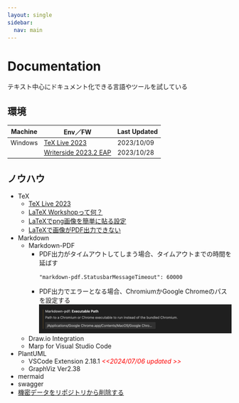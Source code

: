 ```yaml
---
layout: single
sidebar:
  nav: main
---
```

# Documentation

  テキスト中心にドキュメント化できる言語やツールを試している

##  環境

  |Machine    |Env／FW                                                               |Last Updated
  |-----------|----------------------------------------------------------------------|----------
  |Windows    |[TeX Live 2023](https://www.tug.org/texlive/)                         |2023/10/09
  |           |[Writerside 2023.2 EAP](https://www.jetbrains.com/ja-jp/writerside/)  |2023/10/28

##  ノウハウ
  - TeX
    - [TeX Live 2023](https://www.tug.org/texlive/) 
    - [LaTeX Workshopって何？](https://qiita.com/moinslut/items/bc1d1b1e13cb38377406)
    - [LaTeXでpng画像を簡単に貼る設定](https://naolark.wordpress.com/2017/01/09/latex%e3%81%a7png%e7%94%bb%e5%83%8f%e3%82%92%e7%b0%a1%e5%8d%98%e3%81%ab%e8%b2%bc%e3%82%8b%e8%a8%ad%e5%ae%9a/#:~:text=Latex%E3%81%A7png%E7%94%BB%E5%83%8F%E3%82%92%E7%B0%A1%E5%8D%98%E3%81%AB%E8%B2%BC%E3%82%8B%E8%A8%AD%E5%AE%9A%201%201.%20bb%E6%83%85%E5%A0%B1%E3%82%92%E8%87%AA%E5%8B%95%E3%81%A7%E5%8F%96%E5%BE%97%E3%81%99%E3%82%8B%20%E3%81%BE%E3%81%9A%E3%81%AFLatex%E3%81%AE%E3%82%B3%E3%83%B3%E3%83%91%E3%82%A4%E3%83%AB%E6%99%82%E3%81%ABbb%E6%83%85%E5%A0%B1%E3%82%92%E8%87%AA%E5%8B%95%E3%81%A7%E5%8F%96%E5%BE%97%E3%81%A7%E3%81%8D%E3%82%8B%E3%82%88%E3%81%86%E3%81%AB%E8%A8%AD%E5%AE%9A%E3%81%97%E3%81%BE%E3%81%99%E3%80%82%20%2Fusr%2Flocal%2Ftexlive%2Ftexmf-local%2Fweb2c%2Ftexmf.cnf%20%E3%81%AB%E4%BB%A5%E4%B8%8B%E3%81%AE%E6%96%87%E3%82%92%E8%BF%BD%E5%8A%A0%E3%81%97%E3%81%BE%E3%81%99%E3%80%82%20...,%E3%83%9E%E3%82%AF%E3%83%AD%E3%82%92%E5%AE%9A%E7%BE%A9%E3%81%99%E3%82%8B%20%E3%81%93%E3%81%93%E3%81%BE%E3%81%A7%E3%81%8F%E3%82%8C%E3%81%B0%E3%81%BB%E3%81%A8%E3%82%93%E3%81%A9%E7%B5%82%E3%82%8F%E3%81%A3%E3%81%9F%E3%82%82%E5%90%8C%E7%84%B6%E3%81%A7%E3%81%99%E3%81%8C%E3%80%81%E3%83%9E%E3%82%AF%E3%83%AD%E3%82%92%E5%AE%9A%E7%BE%A9%E3%81%97%E3%81%A61%E8%A1%8C%E3%81%A7%E7%94%BB%E5%83%8F%E3%82%92%E8%B2%BC%E3%82%8C%E3%82%8B%E3%82%88%E3%81%86%E3%81%AB%E3%81%97%E3%81%A6%E3%81%8A%E3%81%8D%E3%81%BE%E3%81%97%E3%82%87%E3%81%86%E3%80%82%20...%203%203.%20%28%E3%81%8A%E3%81%BE%E3%81%91%29%202%E3%81%A4%E3%81%AE%E7%94%BB%E5%83%8F%E3%82%92%E6%A8%AA%E4%B8%A6%E3%81%B3%E3%81%AB%E8%B2%BC%E3%82%8B%E3%83%9E%E3%82%AF%E3%83%AD%E5%AE%9A%E7%BE%A9%20)
    - [LaTeXで画像がPDF出力できない](https://teratail.com/questions/185373)
  - Markdown
    - Markdown-PDF
      - PDF出力がタイムアウトしてしまう場合、タイムアウトまでの時間を延ばす
        ```
        "markdown-pdf.StatusbarMessageTimeout": 60000
        ```
      - PDF出力でエラーとなる場合、ChromiumかGoogle Chromeのパスを設定する
        ![Executable Path](/images/VisualStudioCode/20240831_Markdown-pdf_ChromePath.png)
    - Draw.io Integration
    - Marp for Visual Studio Code
  - PlantUML
    - VSCode Extension 2.18.1 <span style="color: red;">*<<2024/07/06 updated >>*</span>
    - GraphViz Ver2.38
  - mermaid
  - swagger
  - [機密データをリポジトリから削除する](https://docs.github.com/ja/github/authenticating-to-github/removing-sensitive-data-from-a-repository)
